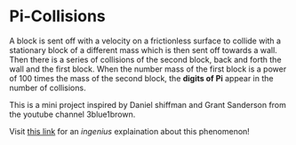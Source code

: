 # Pi-Collisions
A block is sent off with a velocity on a frictionless surface to collide with a stationary block of a different mass which is then sent off towards a wall. Then there is a series of collisions of the second block, back and forth the wall and the first block. When the number mass of the first block is a power of 100 times the mass of the second block, the **digits of Pi** appear in the number of collisions.

This is a mini project inspired by Daniel shiffman and Grant Sanderson from the youtube channel 3blue1brown.

Visit [this link](https://www.youtube.com/watch?v=jsYwFizhncE) for an *ingenius* explaination about this phenomenon!
